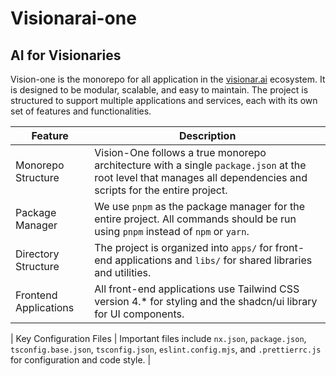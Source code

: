# Visionarai-one

## AI for Visionaries

Vision-one is the monorepo for all application in the [visionar.ai](https://visionar.ai) ecosystem. It is designed to be modular, scalable, and easy to maintain. The project is structured to support multiple applications and services, each with its own set of features and functionalities.

| Feature | Description |
| --- | --- |
| Monorepo Structure | Vision-One follows a true monorepo architecture with a single `package.json` at the root level that manages all dependencies and scripts for the entire project. |
| Package Manager | We use `pnpm` as the package manager for the entire project. All commands should be run using `pnpm` instead of `npm` or `yarn`. |
| Directory Structure | The project is organized into `apps/` for front-end applications and `libs/` for shared libraries and utilities. |
| Frontend Applications | All front-end applications use Tailwind CSS version 4.\* for styling and the shadcn/ui library for UI components. |

| Key Configuration Files | Important files include `nx.json`, `package.json`, `tsconfig.base.json`, `tsconfig.json`, `eslint.config.mjs`, and `.prettierrc.js` for configuration and code style. |
